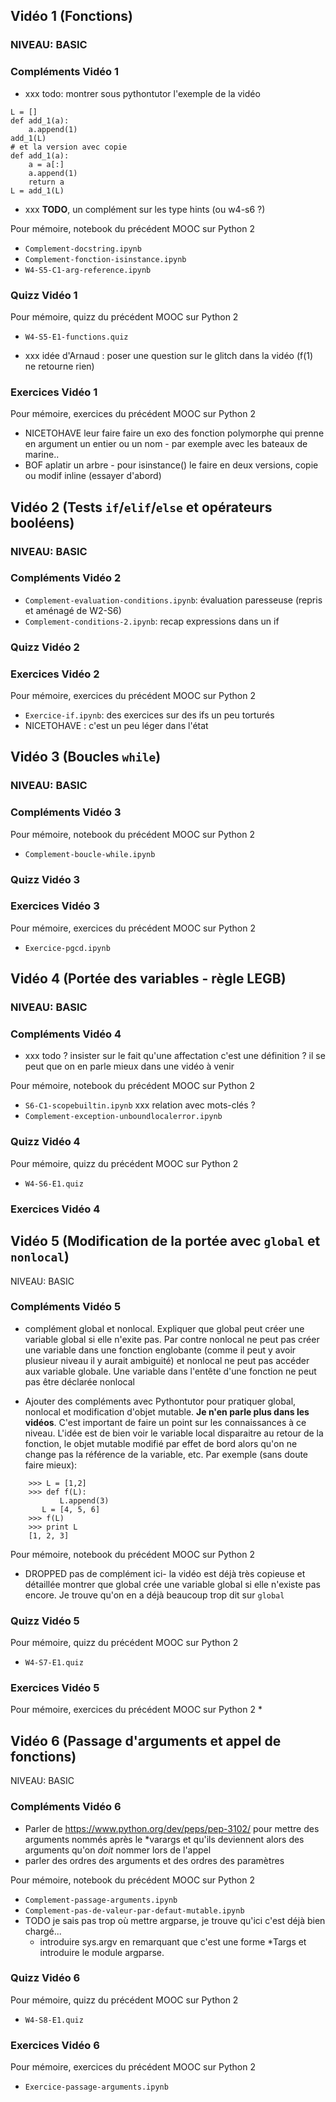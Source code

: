 ## Vidéo 1 (Fonctions)
### NIVEAU: BASIC

### Compléments Vidéo 1

* xxx todo: montrer sous pythontutor l'exemple de la vidéo

```
L = []
def add_1(a):
    a.append(1)
add_1(L)
# et la version avec copie
def add_1(a):
    a = a[:]
    a.append(1)
    return a
L = add_1(L)
```

* xxx **TODO**, un complément sur les type hints (ou w4-s6 ?)

Pour mémoire, notebook du précédent MOOC sur Python 2

* `Complement-docstring.ipynb`
* `Complement-fonction-isinstance.ipynb`
* `W4-S5-C1-arg-reference.ipynb`

### Quizz Vidéo 1

Pour mémoire, quizz du précédent MOOC sur Python 2

* `W4-S5-E1-functions.quiz`

* xxx idée d'Arnaud : poser une question sur le glitch dans la vidéo (f(1) ne retourne rien)

### Exercices Vidéo 1

Pour mémoire, exercices du précédent MOOC sur Python 2

* NICETOHAVE leur faire faire un exo des fonction polymorphe qui
  prenne en argument un entier ou un nom - par exemple avec les
  bateaux de marine..
* BOF aplatir un arbre - pour isinstance() le faire en deux
  versions, copie ou modif inline (essayer d'abord)


## Vidéo 2 (Tests `if`/`elif`/`else` et opérateurs booléens)
### NIVEAU: BASIC

### Compléments Vidéo 2

* `Complement-evaluation-conditions.ipynb`: évaluation paresseuse (repris et aménagé de W2-S6)
* `Complement-conditions-2.ipynb`:  recap expressions dans un if

### Quizz Vidéo 2

### Exercices Vidéo 2

Pour mémoire, exercices du précédent MOOC sur Python 2

* `Exercice-if.ipynb`: des exercices sur des ifs un peu torturés
* NICETOHAVE : c'est un peu léger dans l'état


## Vidéo 3 (Boucles `while`)
### NIVEAU: BASIC

### Compléments Vidéo 3

Pour mémoire, notebook du précédent MOOC sur Python 2

* `Complement-boucle-while.ipynb`

### Quizz Vidéo 3

### Exercices Vidéo 3

Pour mémoire, exercices du précédent MOOC sur Python 2

* `Exercice-pgcd.ipynb`


## Vidéo 4 (Portée des variables - règle LEGB)
### NIVEAU: BASIC
### Compléments Vidéo 4

* xxx todo ? insister sur le fait qu'une affectation c'est une définition ? il se peut que on en parle mieux dans une vidéo à venir

Pour mémoire, notebook du précédent MOOC sur Python 2

* `S6-C1-scopebuiltin.ipynb` xxx relation avec mots-clés ?
* `Complement-exception-unboundlocalerror.ipynb`

### Quizz Vidéo 4

Pour mémoire, quizz du précédent MOOC sur Python 2

* `W4-S6-E1.quiz`

### Exercices Vidéo 4


## Vidéo 5 (Modification de la portée  avec `global` et `nonlocal`)
NIVEAU: BASIC

### Compléments Vidéo 5

* complément global et nonlocal. Expliquer que global peut créer
  une variable global si elle n'exite pas. Par contre nonlocal ne
  peut pas créer une variable dans une fonction englobante (comme
  il peut y avoir plusieur niveau il y aurait ambiguité) et
  nonlocal ne peut pas accéder aux variable globale. Une variable
  dans l'entête d'une fonction ne peut pas être déclarée nonlocal

* Ajouter des compléments avec Pythontutor pour pratiquer global,
  nonlocal et modification d'objet mutable. **Je n'en parle plus
  dans les vidéos**. C'est important de faire un point sur les
  connaissances à ce niveau. L'idée est de bien voir le variable
  local disparaitre au retour de la fonction, le objet mutable
  modifié par effet de bord alors qu'on ne change pas la référence
  de la variable, etc. Par exemple (sans doute faire mieux):

```
    >>> L = [1,2]
    >>> def f(L):
           L.append(3)
	   L = [4, 5, 6]
    >>> f(L)
    >>> print L
    [1, 2, 3]
```

Pour mémoire, notebook du précédent MOOC sur Python 2

* DROPPED pas de complément ici- la vidéo est déjà très copieuse et
  détaillée montrer que global crée une variable global si elle
  n'existe pas encore. Je trouve qu'on en a déjà beaucoup trop dit sur
  `global`

### Quizz Vidéo 5

Pour mémoire, quizz du précédent MOOC sur Python 2
* `W4-S7-E1.quiz`

### Exercices Vidéo 5

Pour mémoire, exercices du précédent MOOC sur Python 2
*


## Vidéo 6 (Passage d'arguments et appel de fonctions)
NIVEAU: BASIC

### Compléments Vidéo 6

* Parler de https://www.python.org/dev/peps/pep-3102/ pour mettre
des arguments nommés après le *varargs et qu'ils deviennent alors
des arguments qu'on *doit* nommer lors de l'appel
* parler des ordres des arguments et des ordres des paramètres

Pour mémoire, notebook du précédent MOOC sur Python 2

* `Complement-passage-arguments.ipynb`
* `Complement-pas-de-valeur-par-defaut-mutable.ipynb`
* TODO je sais pas trop où mettre argparse, je trouve qu'ici c'est déjà bien chargé...
  * introduire sys.argv en remarquant que c'est une forme *Targs
    et introduire le module argparse.


### Quizz Vidéo 6

Pour mémoire, quizz du précédent MOOC sur Python 2
* `W4-S8-E1.quiz`

### Exercices Vidéo 6

Pour mémoire, exercices du précédent MOOC sur Python 2
* `Exercice-passage-arguments.ipynb`
